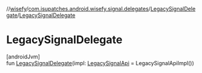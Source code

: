 //[wisefy](../../../index.md)/[com.isupatches.android.wisefy.signal.delegates](../index.md)/[LegacySignalDelegate](index.md)/[LegacySignalDelegate](-legacy-signal-delegate.md)

# LegacySignalDelegate

[androidJvm]\
fun [LegacySignalDelegate](-legacy-signal-delegate.md)(impl: [LegacySignalApi](../-legacy-signal-api/index.md) = LegacySignalApiImpl())

